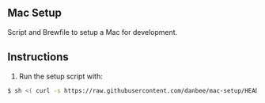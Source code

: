 ## Mac Setup

Script and Brewfile to setup a Mac for development.

## Instructions

1. Run the setup script with:

  ```sh
  $ sh <( curl -s https://raw.githubusercontent.com/danbee/mac-setup/HEAD/setup.sh )
  ```
